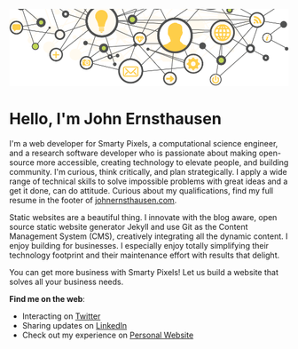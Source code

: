 ![Web developer who is passionate about making open-source more accessible, creating technology to elevate people, and building community.](online-presence.png)

# Hello, I'm John Ernsthausen

I'm a web developer for Smarty Pixels, a computational science engineer, and a research software developer who is passionate about making open-source more accessible, creating technology to elevate people, and building community.
I'm curious, think critically, and plan strategically. I apply a wide range of technical skills to solve impossible problems with great ideas and a get it done, can do attitude. Curious about my qualifications, find my full resume in the footer of [johnernsthausen.com](http://www.johnernsthausen.com).

Static websites are a beautiful thing. I innovate with the blog aware, open source static website generator Jekyll and use Git as the Content Management System (CMS), creatively integrating all the dynamic content. I enjoy building for businesses. I especially enjoy totally simplifying their technology footprint and their maintenance effort with results that delight.

You can get more business with Smarty Pixels! Let us build a website that solves all your business needs.

**Find me on the web**:
- Interacting on [Twitter](https://twitter.com/johnernsthausen)
- Sharing updates on [LinkedIn](https://twitter.com/johnernsthausen)
- Check out my experience on [Personal Website](http://www.johnernsthausen.com)

